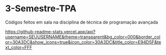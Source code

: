 # 3-Semestre-TPA
Códigos feitos em sala na disciplina de técnica de programação avançada

https://github-readme-stats.vercel.app/api?username=SEUUSERNAME&theme=transparent&bg_color=000&border_color=30A3DC&show_icons=true&icon_color=30A3DC&title_color=E94D5F&text_color=FFF
